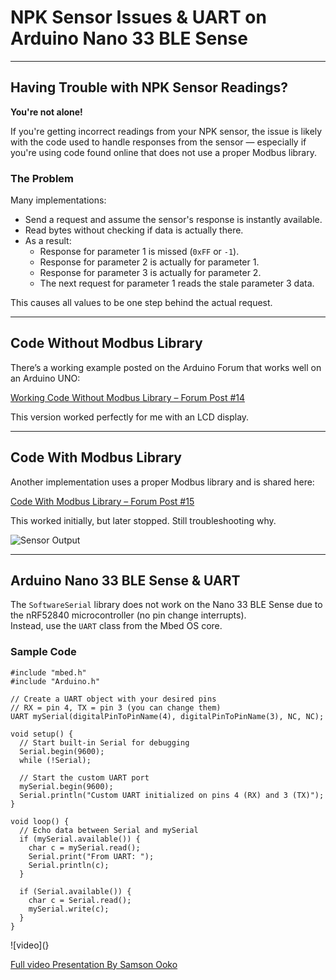 # NPK Sensor Issues & UART on Arduino Nano 33 BLE Sense

---

## Having Trouble with NPK Sensor Readings?

**You're not alone!**

If you're getting incorrect readings from your NPK sensor, the issue is likely with the code used to handle responses from the sensor — especially if you're using code found online that does not use a proper Modbus library.

### The Problem

Many implementations:

- Send a request and assume the sensor's response is instantly available.
- Read bytes without checking if data is actually there.
- As a result:
  - Response for parameter 1 is missed (`0xFF` or `-1`).
  - Response for parameter 2 is actually for parameter 1.
  - Response for parameter 3 is actually for parameter 2.
  - The next request for parameter 1 reads the stale parameter 3 data.

This causes all values to be one step behind the actual request.

---

## Code Without Modbus Library

There’s a working example posted on the Arduino Forum that works well on an Arduino UNO:

[Working Code Without Modbus Library – Forum Post #14](https://forum.arduino.cc/t/max485-ttl-to-rs-485-modules-for-soil-npk-sensor/853077/115)

This version worked perfectly for me with an LCD display.

---

## Code With Modbus Library

Another implementation uses a proper Modbus library and is shared here:

[Code With Modbus Library – Forum Post #15](https://forum.arduino.cc/t/max485-ttl-to-rs-485-modules-for-soil-npk-sensor/853077/116)

This worked initially, but later stopped. Still troubleshooting why.

![Sensor Output](https://github.com/m-ogore/arduino_npk_sensor/assets/42109589/0f6f8593-ddfd-41e5-80ab-6a6a2bd9a44e)

---

## Arduino Nano 33 BLE Sense & UART

The `SoftwareSerial` library does not work on the Nano 33 BLE Sense due to the nRF52840 microcontroller (no pin change interrupts).  
Instead, use the `UART` class from the Mbed OS core.

### Sample Code

```
#include "mbed.h"
#include "Arduino.h"

// Create a UART object with your desired pins
// RX = pin 4, TX = pin 3 (you can change them)
UART mySerial(digitalPinToPinName(4), digitalPinToPinName(3), NC, NC);

void setup() {
  // Start built-in Serial for debugging
  Serial.begin(9600);
  while (!Serial);

  // Start the custom UART port
  mySerial.begin(9600);
  Serial.println("Custom UART initialized on pins 4 (RX) and 3 (TX)");
}

void loop() {
  // Echo data between Serial and mySerial
  if (mySerial.available()) {
    char c = mySerial.read();
    Serial.print("From UART: ");
    Serial.println(c);
  }

  if (Serial.available()) {
    char c = Serial.read();
    mySerial.write(c);
  }
}
```

![video](}


[Full video Presentation By Samson Ooko](https://www.youtube.com/watch?v=E8Quk76CivI)
